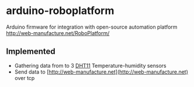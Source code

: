 # arduino-roboplatform
Arduino firmware for integration with open-source automation platform http://web-manufacture.net/RoboPlatform/

Implemented
-------------
* Gathering data from to 3 [DHT11](http://www.adafruit.com/products/386) Temperature-humidity sensors
* Send data to [http://web-manufacture.net](http://web-manufacture.net) over tcp

